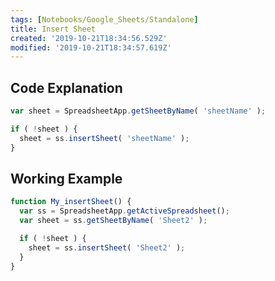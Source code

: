 ```yaml
---
tags: [Notebooks/Google_Sheets/Standalone]
title: Insert Sheet
created: '2019-10-21T18:34:56.529Z'
modified: '2019-10-21T18:34:57.619Z'
---
```


## Code Explanation

``` js
var sheet = SpreadsheetApp.getSheetByName( 'sheetName' );

if ( !sheet ) {
  sheet = ss.insertSheet( 'sheetName' );
}

```

## Working Example

``` js
function My_insertSheet() {
  var ss = SpreadsheetApp.getActiveSpreadsheet();
  var sheet = ss.getSheetByName( 'Sheet2' );

  if ( !sheet ) {
    sheet = ss.insertSheet( 'Sheet2' );
  }
}

```
